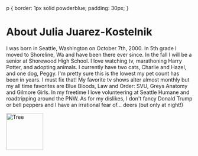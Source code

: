 <!DOCTYPE html>
<html>
<head>
</head>
<body>
p {
    border: 1px solid powderblue;
    padding: 30px;
}
<h1>About Julia Juarez-Kostelnik</h1>
<p>I was born in Seattle, Washington on October 7th, 2000. In 5th grade I moved to Shoreline, Wa and have been there ever since. In the fall I will be a senior at Shorewood High School. I love watching tv, marathoning Harry Potter, and adopting animals. I currently have two cats, Charlie and Hazel, and one dog, Peggy. I'm pretty sure this is the lowest my pet count has been in years. I must fix that! My favorite tv shows alter almost monthly but my all time favorites are Blue Bloods, Law and Order: SVU, Greys Anatomy and Gilmore Girls. In my freetime I love volunteering at Seattle Humane and roadtripping around the PNW. As for my dislikes, I don't fancy Donald Trump or bell peppers and I have an irrational fear of... deers (but only at night!)</p>
<img src="https://upload.wikimedia.org/wikipedia/commons/e/eb/Ash_Tree_-_geograph.org.uk_-_590710.jpg" alt="Tree" style="width:100px;height:100px;">


</body>
</html>
